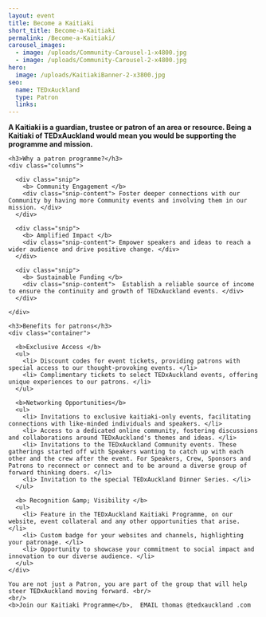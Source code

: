 ```yaml
---
layout: event
title: Become a Kaitiaki
short_title: Become-a-Kaitiaki
permalink: /Become-a-Kaitiaki/
carousel_images:
  - image: /uploads/Community-Carousel-1-x4800.jpg
  - image: /uploads/Community-Carousel-2-x4800.jpg
hero:
  image: /uploads/KaitiakiBanner-2-x3800.jpg
seo:
  name: TEDxAuckland
  type: Patron
  links:
---
```

<style>
  .header-section, .carousel {
    max-width: 1200px;
    width: 100%;
    display: flex;
    justify-content: space-between;
    margin: 0 auto; /* Center the header */
  }
  
  .carousel .hooper {
    padding-top: 0;
  }

  .patron-subheader {
    font-style: italic;
    font-size: 42px;
    font-weight: 300;
    margin-top: 0px;
    margin-bottom: 10px;
  }

  .columns {
    display: flex;
    flex-direction: row;
    justify-content: space-around;
  }
  .snip {
    width: 25%;
  }

  .section h3 {
    margin: 30px 0 10px;
    text-transform: capitalize;
    font-size: 20px;
    font-weight: 400;
  }

  .section h4 {
    margin: 2rem 0 0rem;
    padding-bottom: 0.3rem;
    font-size: 15px;
    font-weight: 600;
  }

  li {
    margin-left: 26px;
  }

  ul {
    padding-top: 10px;
  }

  section {
    min-height: 0;
  }
  .event-info__content {
    padding: 0;
    flex: 1 1 auto;
  }

  .content ul {
    list-style: disc;
  }

  .content img {
    max-width: 100%;
    margin: 0;
  }

  .section-heading--speakers {
    display: none;
  }

  #carousel {
    padding: 10px;
  }
</style>



<!--<section class="header-section container">-->

<!--  <div class="left-column">-->



<!--    <img src="https://tedxauckland.com/assets/images/tedx-auckland-logo-black.svg" alt="Logo" />-->

<!--    <h2 class="patron-subheader">Kaitiaki Programme</h2>--> <!--    <p>Join the conversation and community of creating a safe space to share great ideas that solve the problems we face.</p>--> <!--    <button>Find Out More</button>--> <!--  </div>--> <!--  <div class="right-column">--> <!--    <img src="https://fastly.picsum.photos/id/1/5000/3333.jpg?hmac=Asv2DU3rA_5D1xSe22xZK47WEAN0wjWeFOhzd13ujW4" alt="Main Image" />--> <!--  </div>--> <!--</section>-->

<section class="section">
    <b>A Kaitiaki is a guardian, trustee or patron of an area or resource. Being a Kaitiaki of TEDxAuckland would mean you would be supporting the programme and mission.</b>

  <!--<div class="container">-->
    <h3>Why a patron programme?</h3>
    <div class="columns">

      <div class="snip">
        <b> Community Engagement </b>
        <div class="snip-content"> Foster deeper connections with our Community by having more Community events and involving them in our mission. </div>
      </div>

      <div class="snip">
        <b> Amplified Impact </b>
        <div class="snip-content"> Empower speakers and ideas to reach a wider audience and drive positive change. </div>
      </div>

      <div class="snip">
        <b> Sustainable Funding </b>
        <div class="snip-content">  Establish a reliable source of income to ensure the continuity and growth of TEDxAuckland events. </div>
      </div>

    </div>
  <!--</div>-->


    <h3>Benefits for patrons</h3>
    <div class="container">

      <b>Exclusive Access </b>
      <ul>
        <li> Discount codes for event tickets, providing patrons with special access to our thought-provoking events. </li>
        <li> Complimentary tickets to select TEDxAuckland events, offering unique experiences to our patrons. </li>
      </ul>

      <b>Networking Opportunities</b>
      <ul>
        <li> Invitations to exclusive kaitiaki-only events, facilitating connections with like-minded individuals and speakers. </li>
        <li> Access to a dedicated online community, fostering discussions and collaborations around TEDxAuckland's themes and ideas. </li>
        <li> Invitations to the TEDxAuckland Community events. These gatherings started off with Speakers wanting to catch up with each other and the crew after the event. For Speakers, Crew, Sponsors and Patrons to reconnect or connect and to be around a diverse group of forward thinking doers. </li>
        <li> Invitation to the special TEDxAuckland Dinner Series. </li>
      </ul>

      <b> Recognition &amp; Visibility </b>
      <ul>
        <li> Feature in the TEDxAuckland Kaitiaki Programme, on our website, event collateral and any other opportunities that arise. </li>
        <li> Custom badge for your websites and channels, highlighting your patronage. </li>
        <li> Opportunity to showcase your commitment to social impact and innovation to our diverse audience. </li>
      </ul>
    </div>
    
    You are not just a Patron, you are part of the group that will help steer TEDxAuckland moving forward. <br/>
    <br/>
    <b>Join our Kaitiaki Programme</b>,  EMAIL thomas @tedxauckland .com

</section>



<!--{% if page.carousel_images.first.image %}--> <!--<section id="themeShowcase" class="section">-->

<!--  <div class="container">--> <!--    <h3 class="section-heading section-heading--speakers">theme</h3>-->



<!--    {% include carousel.html images = page.carousel_images bg_white = true %}--> <!--  </div>-->

<!--</section>--> <!--{% endif %}--> <!--<section class="section">--> <!--  <div class="container carousel">--> <!--    {% include carousel.html images = page.carousel_images %}--> <!--  </div>--> <!--</section>-->



<!--**TEDxAuckland Patron Programme \|** ***Driving Regular Impact***--> <!--**WHY A PATRON PROGRAMME?**-->

<!--* **Sustainable Funding**: Establish a reliable source of income to ensure the continuity and growth of TEDxAuckland events.--> <!--* **Community Engagement**: Foster deeper connections with our audience by involving them in our mission.-->



<!--* **Amplified Impact**: Empower speakers and ideas to reach a wider audience and drive positive change.--> <!--Join the conversation and community of creating a safe space to share great ideas that solve the problems we face.-->

<!--**BENEFITS FOR PATRONS**--> <!--**Recognition & Visibility**--> <!--* Inclusion in the TEDxAuckland Patron Club on our website, showcasing their commitment to ideas and innovation.--> <!--* Digital badges for their websites and social media profiles, highlighting their patronage.--> <!--**Exclusive Access**--> <!--* Discount codes for event tickets, providing patrons with special access to our thought-provoking events.--> <!--* Complimentary tickets to select TEDxAuckland events, offering unique experiences to our patrons.--> <!--**Networking Opportunities**--> <!--* Invitations to exclusive patron-only events, facilitating connections with like-minded individuals and speakers.--> <!--* Access to a dedicated online community, fostering discussions and collaborations around TEDxAuckland's themes and ideas.--> <!--* Invitations to the TEDxAuckland Community events. These gatherings started off with Speakers wanting to catch up with each other and the crew after the event. For Speakers, Crew, Sponsors and Patrons to reconnect or connect and to be around a diverse group of forward thinking doers.--> <!--**Brand Exposure**--> <!--* Feature on our website's patron page, including your logo and link to website or page.--> <!--* Opportunity to showcase your commitment to social impact and innovation to our diverse audience.--> <!--**Join us and BECOME A PATRON! $5,000**--> <!--Email thomas@tedxauckland.com-->